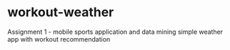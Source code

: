 # workout-weather
Assignment 1 - mobile sports application and data mining
simple weather app with workout recommendation
